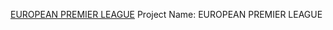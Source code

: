 [EUROPEAN PREMIER LEAGUE](https://european-premier.netlify.app/)
Project Name: EUROPEAN PREMIER LEAGUE

